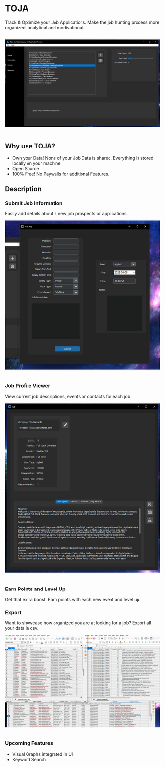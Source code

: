 # TOJA
Track &amp; Optimize your Job Applications. Make the job hunting process more organized, analytical and modivational.

<br>
<div align="center">
<img src="assets/home_screenshot.png" width=800>
</div>
<br>

## Why use TOJA?
+ Own your Data! None of your Job Data is shared. Everything is stored locally on your machine
+ Open Source
+ 100% Free! No Paywalls for additional Features.


## Description
### Submit Job Information
Easily add details about a new job prospects or applications
<br>
<div align="center">
<img src="assets/add_job_screenshot.png" width=600>
</div>
<br>

### Job Profile Viewer 
View current job descriptions, events or contacts for each job
<br>
<div align="center">
<img src="assets/job_profile_screenshot.png" width=600>
</div>
<br>

### Earn Points and Level Up
Get that extra boost. Earn points with each new event and level up.  

### Export
Want to showcase how organized you are at looking for a job? Export all your data in csv.
<div align="center">
<img src="assets/export_screen_shot.png" width=600>
</div>
<br>

### Upcoming Features
+ Visual Graphs integrated in UI
+ Keyword Search


